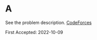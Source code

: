 # A

See the problem description. [CodeForces][1]

First Accepted: 2022-10-09

[1]: <https://codeforces.com/problemset/problem/231/A> "Problem Webpage"
